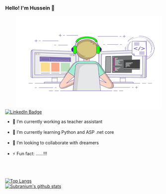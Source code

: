 ### Hello! I'm Hussein 🙌
<img align="right" alt="GIF" src="https://github.com/Maithreyan11/Maithreyan11/blob/main/coding-freak.gif?raw=true" width="468.75" height="300" />


<!--  &nbsp;[![Twitter Badge](https://img.shields.io/badge/Twitter-Profile-informational?style=flat&logo=twitter&logoColor=white&color=1CA2F1)](https://twitter.com/maithreyan_s)&nbsp; -->
[![LinkedIn Badge](https://img.shields.io/badge/LinkedIn-Profile-informational?style=flat&logo=linkedin&logoColor=white&color=0D76A8)](https://www.linkedin.com/in/hussein-almohamd/)

- 🔭 I’m currently working as teacher assistant<br><br>
- 🌱 I’m currently learning Python and ASP .net core <br><br>
- 👯 I’m looking to collaborate with dreamers <br><br>
- ⚡ Fun fact: ......!!!<br><br><br><br>

<!---
Hussein66253/Hussein66253 is a ✨ special ✨ repository because its `README.md` (this file) appears on your GitHub profile.
You can click the Preview link to take a look at your changes.
--->
[![Top Langs](https://github-readme-stats.vercel.app/api/top-langs/?username=Hussien-LTS&layout=compact&show_icons=true&theme=merko)](https://github.com/anuraghazra/github-readme-stats)
<br/>
[![Subranium's github stats](https://github-readme-stats.vercel.app/api?username=Hussien-LTS&show_icons=true&theme=merko&include_all_commits=true&hide=issues&layout=compact)](https://github.com/anuraghazra/github-readme-stats)



